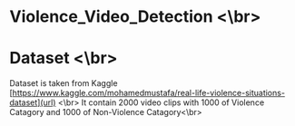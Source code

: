 # Violence_Video_Detection <\br>
# Dataset <\br>
Dataset is taken from Kaggle [https://www.kaggle.com/mohamedmustafa/real-life-violence-situations-dataset](url) <\br>
It contain 2000 video clips with 1000 of Violence Catagory and 1000 of Non-Violence Catagory<\br>

